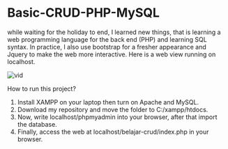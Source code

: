 # Basic-CRUD-PHP-MySQL
while waiting for the holiday to end, I learned new things, that is learning a web programming language for the back end (PHP) and learning SQL syntax. In practice, I also use bootstrap for a fresher appearance and Jquery to make the web more interactive. Here is a web view running on localhost.

![vid](https://user-images.githubusercontent.com/66185022/105671987-9ba6f580-5f1e-11eb-8e7d-6066f62c3bc0.gif)

How to run this project?
1. Install XAMPP on your laptop then turn on Apache and MySQL.
2. Download my repository and move the folder to C:/xampp/htdocs.
3. Now, write localhost/phpmyadmin into your browser, after that import the database.
4. Finally, access the web at localhost/belajar-crud/index.php in your browser.
